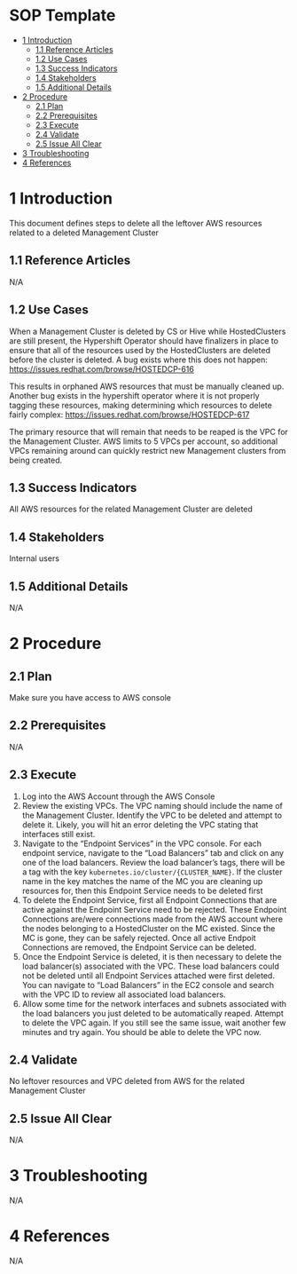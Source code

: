 <h1>SOP Template</h1>
 
<!-- START doctoc generated TOC please keep comment here to allow auto update -->
<!-- DON'T EDIT THIS SECTION, INSTEAD RE-RUN doctoc TO UPDATE -->
 
 
- [1 Introduction](#1-introduction)
  - [1.1 Reference Articles](#11-reference-articles)
  - [1.2 Use Cases](#12-use-cases)
  - [1.3 Success Indicators](#13-success-indicators)
  - [1.4 Stakeholders](#14-stakeholders)
  - [1.5 Additional Details](#15-additional-details)
- [2 Procedure](#2-procedure)
  - [2.1 Plan](#21-plan)
  - [2.2 Prerequisites](#22-prerequisites)
  - [2.3 Execute](#23-execute)
  - [2.4 Validate](#24-validate)
  - [2.5 Issue All Clear](#25-issue-all-clear)
- [3 Troubleshooting](#3-troubleshooting)
- [4 References](#4-references)
 
<!-- END doctoc generated TOC please keep comment here to allow auto update -->
 
# 1 Introduction
 
This document defines steps to delete all the leftover AWS resources related to a deleted Management Cluster
 
## 1.1 Reference Articles
 
N/A
 
## 1.2 Use Cases
 
When a Management Cluster is deleted by CS or Hive while HostedClusters are still present, the Hypershift Operator should have finalizers in place to ensure that all of the resources used by the HostedClusters are deleted before the cluster is deleted. A bug exists where this does not happen: https://issues.redhat.com/browse/HOSTEDCP-616

This results in orphaned AWS resources that must be manually cleaned up. Another bug exists in the hypershift operator where it is not properly tagging these resources, making determining which resources to delete fairly complex: https://issues.redhat.com/browse/HOSTEDCP-617

The primary resource that will remain that needs to be reaped is the VPC for the Management Cluster. AWS limits to 5 VPCs per account, so additional VPCs remaining around can quickly restrict new Management clusters from being created. 
## 1.3 Success Indicators
 
All AWS resources for the related Management Cluster are deleted 
## 1.4 Stakeholders
Internal users
 
## 1.5 Additional Details
N/A
 
 
# 2 Procedure
 
## 2.1 Plan
 
Make sure you have access to AWS console
 
## 2.2 Prerequisites
 
N/A
 
## 2.3 Execute
 
1. Log into the AWS Account through the AWS Console
2. Review the existing VPCs. The VPC naming should include the name of the Management Cluster. Identify the VPC to be deleted and attempt to delete it. Likely, you will hit an error deleting the VPC stating that interfaces still exist.
3. Navigate to the “Endpoint Services” in the VPC console. For each endpoint service, navigate to the “Load Balancers” tab and click on any one of the load balancers. Review the load balancer’s tags, there will be a tag with the key `kubernetes.io/cluster/{CLUSTER_NAME}`. If the cluster name in the key matches the name of the MC you are cleaning up resources for, then this Endpoint Service needs to be deleted first
4. To delete the Endpoint Service, first all Endpoint Connections that are active against the Endpoint Service need to be rejected. These Endpoint Connections are/were connections made from the AWS account where the nodes belonging to a HostedCluster on the MC existed. Since the MC is gone, they can be safely rejected. Once all active Endpoit Connections are removed, the Endpoint Service can be deleted.
5. Once the Endpoint Service is deleted, it is then necessary to delete the load balancer(s) associated with the VPC. These load balancers could not be deleted until all Endpoint Services attached were first deleted. You can navigate to “Load Balancers” in the EC2 console and search with the VPC ID to review all associated load balancers.
6. Allow some time for the network interfaces and subnets associated with the load balancers you just deleted to be automatically reaped. Attempt to delete the VPC again. If you still see the same issue, wait another few minutes and try again. You should be able to delete the VPC now.

 
## 2.4 Validate
 
No leftover resources and VPC deleted from AWS for the related Management Cluster
 
## 2.5 Issue All Clear

N/A
 
# 3 Troubleshooting
 
N/A 
# 4 References
 
N/A
